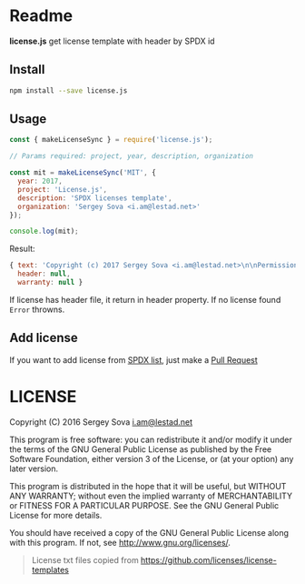 # Readme

**license.js** get license template with header by SPDX id

## Install

```bash
npm install --save license.js
```

## Usage


```js
const { makeLicenseSync } = require('license.js');

// Params required: project, year, description, organization

const mit = makeLicenseSync('MIT', {
  year: 2017,
  project: 'License.js',
  description: 'SPDX licenses template',
  organization: 'Sergey Sova <i.am@lestad.net>'
});

console.log(mit);
```

Result:

```js
{ text: 'Copyright (c) 2017 Sergey Sova <i.am@lestad.net>\n\nPermission is hereby granted, free of charge, to any person obtaining a copy\nof this software and associated documentation files (the "Software"), to deal\nin the Software without restriction, including without limitation the rights\nto use, copy, modify, merge, publish, distribute, sublicense, and/or sell\ncopies of the Software, and to permit persons to whom the Software is\nfurnished to do so, subject to the following conditions:\n\nThe above copyright notice and this permission notice shall be included in all\ncopies or substantial portions of the Software.\n\nTHE SOFTWARE IS PROVIDED "AS IS", WITHOUT WARRANTY OF ANY KIND,\nEXPRESS OR IMPLIED, INCLUDING BUT NOT LIMITED TO THE WARRANTIES OF\nMERCHANTABILITY, FITNESS FOR A PARTICULAR PURPOSE AND NONINFRINGEMENT.\nIN NO EVENT SHALL THE AUTHORS OR COPYRIGHT HOLDERS BE LIABLE FOR ANY CLAIM,\nDAMAGES OR OTHER LIABILITY, WHETHER IN AN ACTION OF CONTRACT, TORT OR\nOTHERWISE, ARISING FROM, OUT OF OR IN CONNECTION WITH THE SOFTWARE OR THE USE\nOR OTHER DEALINGS IN THE SOFTWARE.\n',
  header: null,
  warranty: null }
```

If license has header file, it return in header property.
If no license found `Error` throwns.


## Add license

If you want to add license from [SPDX list](http://spdx.org/licenses/), just make a [Pull Request](https://github.com/LestaD/license.js)

# LICENSE

Copyright (C) 2016  Sergey Sova <i.am@lestad.net>

This program is free software: you can redistribute it and/or modify
it under the terms of the GNU General Public License as published by
the Free Software Foundation, either version 3 of the License, or
(at your option) any later version.

This program is distributed in the hope that it will be useful,
but WITHOUT ANY WARRANTY; without even the implied warranty of
MERCHANTABILITY or FITNESS FOR A PARTICULAR PURPOSE.  See the
GNU General Public License for more details.

You should have received a copy of the GNU General Public License
along with this program.  If not, see <http://www.gnu.org/licenses/>.

> License txt files copied from https://github.com/licenses/license-templates
